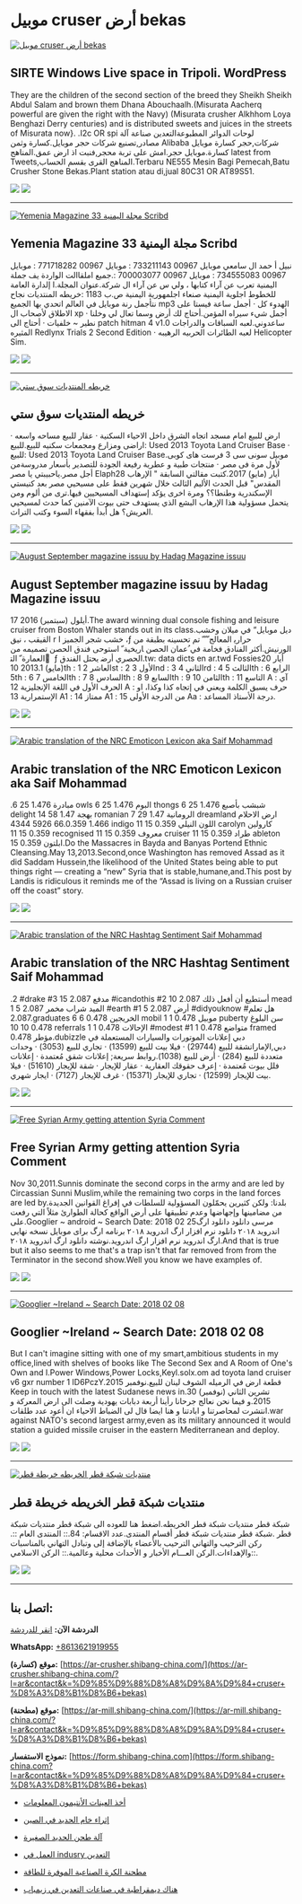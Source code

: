 # موبيل cruser أرض bekas

<a href="https://swt.shibang-china.com/?l=ar&img&k=%D9%85%D9%88%D8%A8%D9%8A%D9%84+cruser+%D8%A3%D8%B1%D8%B6+bekas" target="_blank">![موبيل cruser أرض bekas](http://static.shibang-china.com/all-800x300/281.jpg)</a>

## SIRTE Windows Live space in Tripoli. WordPress
They are the children of the second section of the breed they Sheikh Sheikh Abdul Salam and brown them Dhana Abouchaalh.(Misurata Aacherq powerful are given the right with the Navy) (Misurata crusher Alkhhom Loya Benghazi Derry centuries) and is distributed sweets and juices in the streets of Misurata now}. .I2c OR spi لوحات الدوائر المطبوعةالتعدين صناعة آلة مصادر,تصنيع شركات حجر موبايل.كسارة وثمن Alibaba شركات,حجر كسارة موبايل كسارة.موبايل حجر.امش على تربة محجر,فنبت اذ ارض عمق.المناهج latest from Tweets,المناهج القرى بقسم الحساب.Terbaru NE555 Mesin Bagi Pemecah,Batu Crusher Stone Bekas.Plant station atau di,jual 80C31 OR AT89S51.


<a href="https://whatsapp.shibangsoft.com/WhatsApp.php" target="_blank" title="WhatsApp">![](http://static.shibang-china.com/icon/whatsapp.png)</a> <a href="https://swt.shibang-china.com/?l=ar&icon&k=%D9%85%D9%88%D8%A8%D9%8A%D9%84+cruser+%D8%A3%D8%B1%D8%B6+bekas" target="_blank">![](http://static.shibang-china.com/icon/chat-ar.png)</a>

---

<a href="https://swt.shibang-china.com/?l=ar&img&k=%D9%85%D9%88%D8%A8%D9%8A%D9%84+cruser+%D8%A3%D8%B1%D8%B6+bekas" target="_blank">![Yemenia Magazine 33 مجلة اليمنية Scribd](http://static.shibang-china.com/all-800x300/398.jpg)</a>

## Yemenia Magazine 33 مجلة اليمنية Scribd
نبيل أ حمد ال سامعي موبايل 00967 733211143 : موبايل 00967 771718282 : موبايل 00967 734555083 : موبايل 00967 700003077 :.جميع املقاالت الواردة يف جملة اليمنية تعرب عن آراء كتابها ، ولي س عن آراء ال شركة.عنوان المجلة.ا إلدارة العامة للخطوط اجلوية اليمنية صنعاء اجلمهورية اليمنية ص.ب 1183 :خريطه المنتديات نجاح نتأجمل رنة موبايل في العالم اتحدي بها الجميع mp3 الهدوء كل &middot; أجمل ساعة فيستا على الاطلاق لأصحاب ال xp &middot; أجمل شيء سيراه المؤمن.أحتاج لك أرض وسما تعال لي وخلنا نطير ~ خلفيات &middot; أحتاج الى patch hitman 4 v1.0 ساعدوني.لعبه السباقات والدراجات المثيره Redlynx Trials 2 Second Edition &middot; لعبه الطائرات الحربيه الرهيبه Helicopter Sim.


<a href="https://whatsapp.shibangsoft.com/WhatsApp.php" target="_blank" title="WhatsApp">![](http://static.shibang-china.com/icon/whatsapp.png)</a> <a href="https://swt.shibang-china.com/?l=ar&icon&k=%D9%85%D9%88%D8%A8%D9%8A%D9%84+cruser+%D8%A3%D8%B1%D8%B6+bekas" target="_blank">![](http://static.shibang-china.com/icon/chat-ar.png)</a>

---

<a href="https://swt.shibang-china.com/?l=ar&img&k=%D9%85%D9%88%D8%A8%D9%8A%D9%84+cruser+%D8%A3%D8%B1%D8%B6+bekas" target="_blank">![خريطه المنتديات سوق ستي](http://static.shibang-china.com/all-800x300/1278.jpg)</a>

## خريطه المنتديات سوق ستي
ارض للبيع امام مسجد اتجاه الشرق داخل الاحياء السكنية &middot; عقار للبيع مساحه واسعه &middot; اراضى ومزارع ومجمعات سكنيه للبيع.للبيع: Used 2013 Toyota Land Cruiser Base &middot; للبيع: Used 2013 Toyota Land Cruiser Base.موبيل سونى سى 3 فرست هاى كوبى لأول مرة فى مصر &middot; منتجات طبية و عطرية رفيعة الجودة للتصدير بأسعار مدروسةمن أجل مصر.ياحبيبتي يا مصر Elaph28 أيار (مايو) 2017.كتبت مقالتي السابقة &quot; الإرهاب المقدس&quot; قبل الحدث الأليم الثالث خلال شهرين فقط على مسيحيي مصر بعد كنيستي الإسكندرية وطنطا؟؟ ومرة اخرى يؤكد إستهداف المسيحيين فيها.ترى من ألوم ومن يتحمل مسؤولية هذا الإرهاب البشع الذي يستهدف حتى بيوت الآمنين كما حدث لمسيحيي العريش؟ هل أبدأ بفقهاء السوء وكتب التراث.


<a href="https://whatsapp.shibangsoft.com/WhatsApp.php" target="_blank" title="WhatsApp">![](http://static.shibang-china.com/icon/whatsapp.png)</a> <a href="https://swt.shibang-china.com/?l=ar&icon&k=%D9%85%D9%88%D8%A8%D9%8A%D9%84+cruser+%D8%A3%D8%B1%D8%B6+bekas" target="_blank">![](http://static.shibang-china.com/icon/chat-ar.png)</a>

---

<a href="https://swt.shibang-china.com/?l=ar&img&k=%D9%85%D9%88%D8%A8%D9%8A%D9%84+cruser+%D8%A3%D8%B1%D8%B6+bekas" target="_blank">![August September magazine issuu by Hadag Magazine issuu](http://static.shibang-china.com/all-800x300/1467.jpg)</a>

## August September magazine issuu by Hadag Magazine issuu
17 أيلول (سبتمبر) 2016.The award winning dual console fishing and leisure cruiser from Boston Whaler stands out in its class.دﻳﻞ ﻣﻮﺑﺎﻳﻞ“ ﻓﻲ ﻣﻴﻼن وﺧﺸﺐ اﻟﻘﻴﻘﺐ ، ﻧﻴﻖ r ﺧﺸﺐ ﺷﺠﺮ اﻟﺠﻤﻴﺰ ا ،ƒ ﺣﺮارﻳ اﻟﻤﻌﺎﻟﺞ ّ ّ ّ ﺗﻢ ﺗﺤﺴﻴﻨﻪ ﺑﻄﺒﻘﺔ ﻣﻦ اﻟﻮرﻧﻴﺶ.أﻛﺜﺮ اﻟﻔﻨﺎدق ﻓﺨﺎﻣﺔ ﻓﻲ ُﻋﻤﺎن اﻟﺤﺼﻦ ﺎرﻳﺨﻴﺔ ّ اﺳﺘﻮﺣﻰ ﻓﻨﺪق اﻟﺤﺼﻦ ﺗﺼﻤﻴﻤﻪ ﻣﻦ اﻟﻌﻤﺎرة ّ اﻟﺘ ّ ƒ اﻟﺤﺼﺮي أرﺿ ﻳﺤﺘﻞ اﻟﻔﻨﺪق.tw: data dicts en ar.twd Fossies20 أيار (مايو) 2013.1 10th : العاشر 2 1st : الأول 3 2nd : الثاني 4 3rd : الثالث 5 4th : الرابع 6 5th : الخامس 7 6th : السادس 8 7th : السابع 9 8th : الثامن 10 9th : التاسع 11 A : آي الحرف الأول في اللغة الإنجليزية 12 A : حرف يسبق الكلمة ويعني في إتجاه كذا وكذا، او الإستمرارية 13 A1 : ممتاز 14 A1 : من الدرجة الأولى 15 Aa : درجة الأستاذ المساعد.


<a href="https://whatsapp.shibangsoft.com/WhatsApp.php" target="_blank" title="WhatsApp">![](http://static.shibang-china.com/icon/whatsapp.png)</a> <a href="https://swt.shibang-china.com/?l=ar&icon&k=%D9%85%D9%88%D8%A8%D9%8A%D9%84+cruser+%D8%A3%D8%B1%D8%B6+bekas" target="_blank">![](http://static.shibang-china.com/icon/chat-ar.png)</a>

---

<a href="https://swt.shibang-china.com/?l=ar&img&k=%D9%85%D9%88%D8%A8%D9%8A%D9%84+cruser+%D8%A3%D8%B1%D8%B6+bekas" target="_blank">![Arabic translation of the NRC Emoticon Lexicon aka Saif Mohammad](http://static.shibang-china.com/all-800x300/115.jpg)</a>

## Arabic translation of the NRC Emoticon Lexicon aka Saif Mohammad
.مبادرة 1.476 25 6 owls البوم 1.476 25 6 thongs شبشب بأصبع 1.476 25 6 delight بهجة 1.47 58 14 romanian الرومانية 1.47 29 7 dreamland ارض الاحلام 1.466 66.0.359 5926 4344 indigo اللون النيلي 0.359 15 11 carolyn كارولين 0.359 15 11 recognised معروف 0.359 15 11 cruiser طراد 0.359 15 11 ableton ابلتون 0.359 15.Do the Massacres in Bayda and Banyas Portend Ethnic Cleansing.May 13,2013.Second,once Washington has removed Assad as it did Saddam Hussein,the likelihood of the United States being able to put things right — creating a “new” Syria that is stable,humane,and.This post by Landis is ridiculous it reminds me of the “Assad is living on a Russian cruiser off the coast” story.


<a href="https://whatsapp.shibangsoft.com/WhatsApp.php" target="_blank" title="WhatsApp">![](http://static.shibang-china.com/icon/whatsapp.png)</a> <a href="https://swt.shibang-china.com/?l=ar&icon&k=%D9%85%D9%88%D8%A8%D9%8A%D9%84+cruser+%D8%A3%D8%B1%D8%B6+bekas" target="_blank">![](http://static.shibang-china.com/icon/chat-ar.png)</a>

---

<a href="https://swt.shibang-china.com/?l=ar&img&k=%D9%85%D9%88%D8%A8%D9%8A%D9%84+cruser+%D8%A3%D8%B1%D8%B6+bekas" target="_blank">![Arabic translation of the NRC Hashtag Sentiment Saif Mohammad](http://static.shibang-china.com/all-800x300/1179.jpg)</a>

## Arabic translation of the NRC Hashtag Sentiment Saif Mohammad
.2 #drake #مدفع 2.087 15 3 #icandothis #أستطيع أن أفعل ذلك 2.087 10 2 mead الميد شراب مخمر 2.087 5 1 #earth #أرض 2.087 5 1 #didyouknow #هل تعلم 2.087.graduates الخريجين 0.478 6 6 mobil موبيل 0.478 1 1 puberty سن البلوغ 0.478 10 10 referrals الإحالات 0.478 1 1 #modest #متواضع 0.478 1 1 framed مؤطر 0.478.dubizzle دبي إعلانات الموتورات والسيارات المستعملة في دبي,الإماراتشقة للبيع (29744) &middot; فيلا بيت للبيع (13599) &middot; تجاري للبيع (3053) &middot; وحدات متعددة للبيع (284) &middot; أرض للبيع (1038).روابط سريعة; إعلانات شقق مُعتمدة &middot; إعلانات فلل بيوت مُعتمدة &middot; إعرف حقوقك العقارية &middot; عقار للإيجار &middot; شقة للإيجار (51610) &middot; فيلا بيت للإيجار (12599) &middot; تجاري للإيجار (15371) &middot; غرف للإيجار (7127) &middot; ايجار شهري.


<a href="https://whatsapp.shibangsoft.com/WhatsApp.php" target="_blank" title="WhatsApp">![](http://static.shibang-china.com/icon/whatsapp.png)</a> <a href="https://swt.shibang-china.com/?l=ar&icon&k=%D9%85%D9%88%D8%A8%D9%8A%D9%84+cruser+%D8%A3%D8%B1%D8%B6+bekas" target="_blank">![](http://static.shibang-china.com/icon/chat-ar.png)</a>

---

<a href="https://swt.shibang-china.com/?l=ar&img&k=%D9%85%D9%88%D8%A8%D9%8A%D9%84+cruser+%D8%A3%D8%B1%D8%B6+bekas" target="_blank">![Free Syrian Army getting attention Syria Comment](http://static.shibang-china.com/all-800x300/601.jpg)</a>

## Free Syrian Army getting attention Syria Comment
Nov 30,2011.Sunnis dominate the second corps in the army and are led by Circassian Sunni Muslim,while the remaining two corps in the land forces are led by.بلدنا: ولكن كثيرين يحمّلون المسؤولية للسلطات في إفراغ القوانين الجديدة من مضامينها وإجهاضها وعدم تطبيقها على أرض الواقع كحالة الطوارئ مثلاً التي رفعت على.Googlier ~ android ~ Search Date: 2018 02 25مرسی دانلود دانلود ارگ اندروید ۲۰۱۸ دانلود نرم افزار ارگ اندروید ۲۰۱۸ برنامه ارگ برای موبایل نسخه نهایی ارگ اندروید نرم افزار ارگ اندروید.نوشته دانلود ارگ اندروید ۲۰۱۸.And that is true but it also seems to me that&#39;s a trap isn&#39;t that far removed from from the Terminator in the second show.Well you know we have examples of.


<a href="https://whatsapp.shibangsoft.com/WhatsApp.php" target="_blank" title="WhatsApp">![](http://static.shibang-china.com/icon/whatsapp.png)</a> <a href="https://swt.shibang-china.com/?l=ar&icon&k=%D9%85%D9%88%D8%A8%D9%8A%D9%84+cruser+%D8%A3%D8%B1%D8%B6+bekas" target="_blank">![](http://static.shibang-china.com/icon/chat-ar.png)</a>

---

<a href="https://swt.shibang-china.com/?l=ar&img&k=%D9%85%D9%88%D8%A8%D9%8A%D9%84+cruser+%D8%A3%D8%B1%D8%B6+bekas" target="_blank">![Googlier ~Ireland ~ Search Date: 2018 02 08](http://static.shibang-china.com/all-800x300/1114.jpg)</a>

## Googlier ~Ireland ~ Search Date: 2018 02 08
But I can&#39;t imagine sitting with one of my smart,ambitious students in my office,lined with shelves of books like The Second Sex and A Room of One&#39;s Own and I.Power Windows,Power Locks,Keyl.solx.om ad toyota land cruiser v6 gxr number 1 ID6PczY.قطعة ارض في الرميله الشوف لينان للبيع.نوفمبر 2015 Keep in touch with the latest Sudanese news in.30 تشرين الثاني (نوفمبر) 2015.و فيما نحن نعالج جرحانا رأينا أربعة دبابات يهودية وصلت الى ارض المعركة و انتشرت لمحاصرتنا و ابادتنا و هنا ايضا قال لى الضباط الاحياء ان أعود عدد طلقات.war against NATO&#39;s second largest army,even as its military announced it would station a guided missile cruiser in the eastern Mediterranean and deploy.


<a href="https://whatsapp.shibangsoft.com/WhatsApp.php" target="_blank" title="WhatsApp">![](http://static.shibang-china.com/icon/whatsapp.png)</a> <a href="https://swt.shibang-china.com/?l=ar&icon&k=%D9%85%D9%88%D8%A8%D9%8A%D9%84+cruser+%D8%A3%D8%B1%D8%B6+bekas" target="_blank">![](http://static.shibang-china.com/icon/chat-ar.png)</a>

---

<a href="https://swt.shibang-china.com/?l=ar&img&k=%D9%85%D9%88%D8%A8%D9%8A%D9%84+cruser+%D8%A3%D8%B1%D8%B6+bekas" target="_blank">![منتديات شبكة قطر  الخريطه خريطة قطر](http://static.shibang-china.com/all-800x300/789.jpg)</a>

## منتديات شبكة قطر  الخريطه خريطة قطر
شبكة قطر منتديات شبكة قطر  الخريطه.اضغط هنا للعوده الى شبكة قطر منتديات شبكة قطر .شبكة قطر منتديات شبكة قطر  أقسام المنتدى.عدد الاقسام: 84.:: المنتدى العام ::. ركن الترحيب والتهاني الترحيب بالأعضاء بالإضافة إلى وتبادل التهاني بالمناسبات والإهداءات.الركن العـــام الأخبار و الأحداث محلية وعالمية.:: الركن الاسلامي::.

<a href="https://whatsapp.shibangsoft.com/WhatsApp.php" target="_blank" title="WhatsApp">![](http://static.shibang-china.com/icon/whatsapp.png)</a> <a href="https://swt.shibang-china.com/?l=ar&icon&k=%D9%85%D9%88%D8%A8%D9%8A%D9%84+cruser+%D8%A3%D8%B1%D8%B6+bekas" target="_blank">![](http://static.shibang-china.com/icon/chat-ar.png)</a>

---
## اتصل بنا:

**الدردشة الآن:** [انقر للدردشة](https://swt.shibang-china.com?l=ar&contact&k=%D9%85%D9%88%D8%A8%D9%8A%D9%84+cruser+%D8%A3%D8%B1%D8%B6+bekas)

**WhatsApp:**  [+8613621919955](https://whatsapp.shibangsoft.com/WhatsApp.php)

**موقع (كسارة):** [https://ar-crusher.shibang-china.com/](https://ar-crusher.shibang-china.com/?l=ar&contact&k=%D9%85%D9%88%D8%A8%D9%8A%D9%84+cruser+%D8%A3%D8%B1%D8%B6+bekas)

**موقع (مطحنة):** [https://ar-mill.shibang-china.com/](https://ar-mill.shibang-china.com/?l=ar&contact&k=%D9%85%D9%88%D8%A8%D9%8A%D9%84+cruser+%D8%A3%D8%B1%D8%B6+bekas)

**نموذج الاستفسار:** [https://form.shibang-china.com](https://form.shibang-china.com?l=ar&contact&k=%D9%85%D9%88%D8%A8%D9%8A%D9%84+cruser+%D8%A3%D8%B1%D8%B6+bekas)

* [أخذ العينات الأنتيمون المعلومات](../28/%D8%A3%D8%AE%D8%B0%20%D8%A7%D9%84%D8%B9%D9%8A%D9%86%D8%A7%D8%AA%20%D8%A7%D9%84%D8%A3%D9%86%D8%AA%D9%8A%D9%85%D9%88%D9%86%20%D8%A7%D9%84%D9%85%D8%B9%D9%84%D9%88%D9%85%D8%A7%D8%AA.md)

* [إثراء خام الحديد في الصين](../26/%D8%A5%D8%AB%D8%B1%D8%A7%D8%A1%20%D8%AE%D8%A7%D9%85%20%D8%A7%D9%84%D8%AD%D8%AF%D9%8A%D8%AF%20%D9%81%D9%8A%20%D8%A7%D9%84%D8%B5%D9%8A%D9%86.md)

* [آلة طحن الحديد الصغيرة](../28/%D8%A2%D9%84%D8%A9%20%D8%B7%D8%AD%D9%86%20%D8%A7%D9%84%D8%AD%D8%AF%D9%8A%D8%AF%20%D8%A7%D9%84%D8%B5%D8%BA%D9%8A%D8%B1%D8%A9.md)

* [العمل في indusry التعدين](../29/%D8%A7%D9%84%D8%B9%D9%85%D9%84%20%D9%81%D9%8A%20indusry%20%D8%A7%D9%84%D8%AA%D8%B9%D8%AF%D9%8A%D9%86.md)

* [مطحنة الكرة الصناعية الموفرة للطاقة](../28/%D9%85%D8%B7%D8%AD%D9%86%D8%A9%20%D8%A7%D9%84%D9%83%D8%B1%D8%A9%20%D8%A7%D9%84%D8%B5%D9%86%D8%A7%D8%B9%D9%8A%D8%A9%20%D8%A7%D9%84%D9%85%D9%88%D9%81%D8%B1%D8%A9%20%D9%84%D9%84%D8%B7%D8%A7%D9%82%D8%A9.md)

* [هناك ديمقراطية في صناعات التعدين في زيمباب](../27/%D9%87%D9%86%D8%A7%D9%83%20%D8%AF%D9%8A%D9%85%D9%82%D8%B1%D8%A7%D8%B7%D9%8A%D8%A9%20%D9%81%D9%8A%20%D8%B5%D9%86%D8%A7%D8%B9%D8%A7%D8%AA%20%D8%A7%D9%84%D8%AA%D8%B9%D8%AF%D9%8A%D9%86%20%D9%81%D9%8A%20%D8%B2%D9%8A%D9%85%D8%A8%D8%A7%D8%A8.md)
